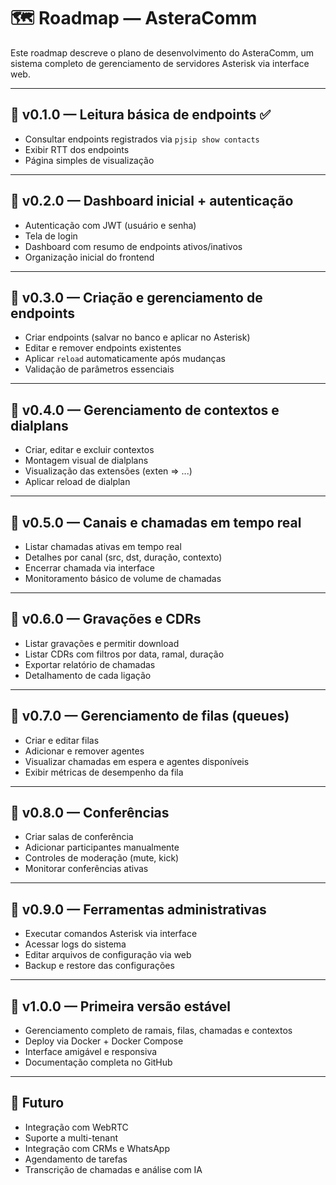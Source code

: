 # 🗺️ Roadmap — AsteraComm

Este roadmap descreve o plano de desenvolvimento do AsteraComm, um sistema completo de gerenciamento de servidores Asterisk via interface web.

---

## 🔹 v0.1.0 — Leitura básica de endpoints ✅
- Consultar endpoints registrados via `pjsip show contacts`
- Exibir RTT dos endpoints
- Página simples de visualização

---

## 🔹 v0.2.0 — Dashboard inicial + autenticação
- Autenticação com JWT (usuário e senha)
- Tela de login
- Dashboard com resumo de endpoints ativos/inativos
- Organização inicial do frontend

---

## 🔹 v0.3.0 — Criação e gerenciamento de endpoints
- Criar endpoints (salvar no banco e aplicar no Asterisk)
- Editar e remover endpoints existentes
- Aplicar `reload` automaticamente após mudanças
- Validação de parâmetros essenciais

---

## 🔹 v0.4.0 — Gerenciamento de contextos e dialplans
- Criar, editar e excluir contextos
- Montagem visual de dialplans
- Visualização das extensões (exten => ...)
- Aplicar reload de dialplan

---

## 🔹 v0.5.0 — Canais e chamadas em tempo real
- Listar chamadas ativas em tempo real
- Detalhes por canal (src, dst, duração, contexto)
- Encerrar chamada via interface
- Monitoramento básico de volume de chamadas

---

## 🔹 v0.6.0 — Gravações e CDRs
- Listar gravações e permitir download
- Listar CDRs com filtros por data, ramal, duração
- Exportar relatório de chamadas
- Detalhamento de cada ligação

---

## 🔹 v0.7.0 — Gerenciamento de filas (queues)
- Criar e editar filas
- Adicionar e remover agentes
- Visualizar chamadas em espera e agentes disponíveis
- Exibir métricas de desempenho da fila

---

## 🔹 v0.8.0 — Conferências
- Criar salas de conferência
- Adicionar participantes manualmente
- Controles de moderação (mute, kick)
- Monitorar conferências ativas

---

## 🔹 v0.9.0 — Ferramentas administrativas
- Executar comandos Asterisk via interface
- Acessar logs do sistema
- Editar arquivos de configuração via web
- Backup e restore das configurações

---

## 🔹 v1.0.0 — Primeira versão estável
- Gerenciamento completo de ramais, filas, chamadas e contextos
- Deploy via Docker + Docker Compose
- Interface amigável e responsiva
- Documentação completa no GitHub

---

## 🔮 Futuro
- Integração com WebRTC
- Suporte a multi-tenant
- Integração com CRMs e WhatsApp
- Agendamento de tarefas
- Transcrição de chamadas e análise com IA
